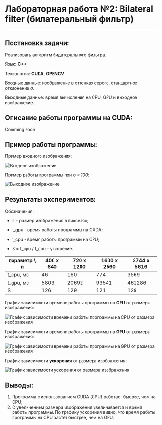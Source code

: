 # Лабораторная работа №2: Bilateral filter (билатеральный фильтр)
***

## Постановка задачи:

Реализовать алгоритм бидатерального фильтра.
 
Язык: __C++__

Технологии: __CUDA__, __OPENCV__

Входные данные: изображение в оттенках серого, стандартное отклонение *σ*.

Выходные данные: время вычисления на CPU, GPU и выходное изображение.

## Описание работы программы на CUDA:

Comming soon


## Пример работы программы:

Пример входного изображения:

![Входное изображение](https://github.com/DimaScientist/HPC/blob/main/Bilateral-Filter/images/eiffel_640_400.jpg)

Пример работы программы при *σ = 100*:

![Выходное изображение](https://github.com/DimaScientist/HPC/blob/main/Bilateral-Filter/images/result.jpg)


## Результаты экспериментов:

Обозначения:

* n - размер изображения в пикселях;

* t_gpu - время работы программы на CUDA;

* t_cpu - время работы программы на CPU;

* S = t_cpu / t_gpu - ускорение.

| параметр \ n | 400 x 640    | 720 x 1280   | 1600 x 2560   | 3744 x 5616    |
| ------------ | ------------ | ------------ | ------------- | -------------- | 
| t_cpu, мс    |  46          | 160          | 774           | 3569           | 
| t_gpu, мс    | 5803         | 20692        | 93541         | 461286         |
| S            | 126          | 129          | 121           | 129            |

График зависимости времени работы программы на __CPU__ от размера изображения:

![График зависимости времени работы программы на CPU от размера изображения](https://github.com/DimaScientist/HPC/blob/main/Bilateral-Filter/images/cpu.png)

График зависимости времени работы программы на __GPU__ от размера изображения:

![График зависимости времени работы программы на GPU от размера изображения](https://github.com/DimaScientist/HPC/blob/main/Bilateral-Filter/images/gpu.png)

График зависимости __ускорения__ от размера изображения:

![График зависимости ускорения от размера изображения](https://github.com/DimaScientist/HPC/blob/main/Bilateral-Filter/images/boost.png)

## Выводы:

1. Программа с использованием CUDA (GPU) работает бысрее, чем на CPU;
2. С увеличением размера изображения увеличивается и время работы программы. По графику ускорения видно, что время работы программы на CPU растёт быстрее, чем на GPU.
